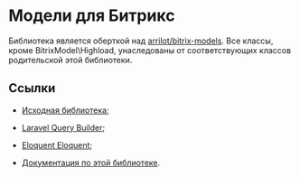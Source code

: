 # Модели для Битрикс

Библиотека является оберткой над [arrilot/bitrix-models](https://github.com/arrilot/bitrix-models). Все классы, кроме BitrixModel\Highload, унаследованы от соответствующих классов родительской этой библиотеки.

## Ссылки

* [Исходная библиотека](https://github.com/arrilot/bitrix-models);

* [Laravel Query Builder](http://laravel.su/docs/5.0/queries);

* [Eloquent Eloquent](http://laravel.su/docs/5.0/eloquent);

* [Документация по этой библиотеке](https://gleb-mihalkov.github.io/bitrix-models-api).